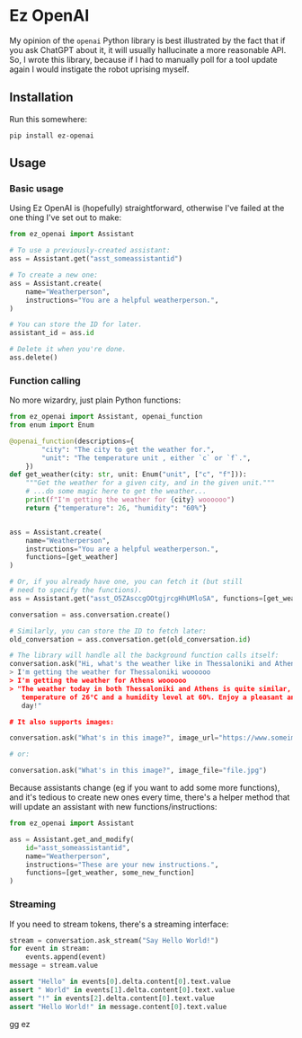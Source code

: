 # Ez OpenAI

My opinion of the `openai` Python library is best illustrated by the fact that if you
ask ChatGPT about it, it will usually hallucinate a more reasonable API. So, I wrote
this library, because if I had to manually poll for a tool update again I would
instigate the robot uprising myself.


## Installation

Run this somewhere:

```
pip install ez-openai
```


## Usage

### Basic usage

Using Ez OpenAI is (hopefully) straightforward, otherwise I've failed at the one thing
I've set out to make:

```python
from ez_openai import Assistant

# To use a previously-created assistant:
ass = Assistant.get("asst_someassistantid")

# To create a new one:
ass = Assistant.create(
    name="Weatherperson",
    instructions="You are a helpful weatherperson.",
)

# You can store the ID for later.
assistant_id = ass.id

# Delete it when you're done.
ass.delete()
```

### Function calling

No more wizardry, just plain Python functions:

```python
from ez_openai import Assistant, openai_function
from enum import Enum

@openai_function(descriptions={
        "city": "The city to get the weather for.",
        "unit": "The temperature unit , either `c` or `f`.",
    })
def get_weather(city: str, unit: Enum("unit", ["c", "f"])):
    """Get the weather for a given city, and in the given unit."""
    # ...do some magic here to get the weather...
    print(f"I'm getting the weather for {city} woooooo")
    return {"temperature": 26, "humidity": "60%"}


ass = Assistant.create(
    name="Weatherperson",
    instructions="You are a helpful weatherperson.",
    functions=[get_weather]
)

# Or, if you already have one, you can fetch it (but still
# need to specify the functions).
ass = Assistant.get("asst_O5ZAsccgOOtgjrcgHhUMloSA", functions=[get_weather])

conversation = ass.conversation.create()

# Similarly, you can store the ID to fetch later:
old_conversation = ass.conversation.get(old_conversation.id)

# The library will handle all the background function calls itself:
conversation.ask("Hi, what's the weather like in Thessaloniki and Athens right now?")
> I'm getting the weather for Thessaloniki woooooo
> I'm getting the weather for Athens woooooo
> "The weather today in both Thessaloniki and Athens is quite similar, with a
   temperature of 26°C and a humidity level at 60%. Enjoy a pleasant and comfortable
   day!"

# It also supports images:

conversation.ask("What's in this image?", image_url="https://www.someimage.com/")

# or:

conversation.ask("What's in this image?", image_file="file.jpg")
```

Because assistants change (eg if you want to add some more functions), and it's tedious
to create new ones every time, there's a helper method that will update an assistant
with new functions/instructions:

```python
from ez_openai import Assistant

ass = Assistant.get_and_modify(
    id="asst_someassistantid",
    name="Weatherperson",
    instructions="These are your new instructions.",
    functions=[get_weather, some_new_function]
)
```

### Streaming

If you need to stream tokens, there's a streaming interface:

```python
stream = conversation.ask_stream("Say Hello World!")
for event in stream:
    events.append(event)
message = stream.value

assert "Hello" in events[0].delta.content[0].text.value
assert " World" in events[1].delta.content[0].text.value
assert "!" in events[2].delta.content[0].text.value
assert "Hello World!" in message.content[0].text.value
```

gg ez
